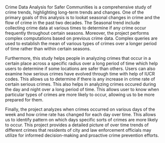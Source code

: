 Crime Data Analysis for Safer Communities is a comprehensive study of crime trends, highlighting long-term trends and changes. One of the primary goals of this analysis is to lookat seasonal changes in crime and the flow of crime in the past two decades. The Seasonal
trend include collecting crime data at various times to determine if any crime occur frequently
throughout certain seasons. Moreover, the project performs complex computations based on
previous crime data. Complex queries are used to establish the mean of various types of crimes
over a longer period of time rather than within certain seasons.

Furthermore, this study helps people in analyzing crimes that occur in a certain place across a
specific radius over a long period of time which help users to determine if some locations are
safer than others. Users can also examine how serious crimes have evolved through time with
help of IUCR codes. This allows us to determine if there is any increase in crime rate of certain
serious crimes. This also helps in analyzing crimes occured during the day and night over a
long period of time. This allows user to know when particular types of crimes are more likely
to occur, allowing us to be more prepared for them.

Finally, the project analyzes when crimes occurred on various days of the week and how crime
rate has changed for each day over time. This allows us to identify pattern on which days
specific sorts of crimes are more likely to occur. This project provides a detailed picture of over
time trends of different crimes that residents of city and law enforcement officials may utilize
for informed decision-making and proactive crime prevention efforts.
